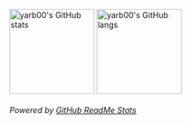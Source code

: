 <img
	height=150
	align="center"
	alt="yarb00's GitHub stats"
	title="yarb00's GitHub stats"
	src="https://yarb00-github-readme-stats.vercel.app/api?username=yarb00&hide=issues&include_all_commits=true&show_icons=true&hide_border=true&theme=tokyonight"
/>
<img
	height=150
	align="center"
	alt="yarb00's GitHub langs"
	title="yarb00's GitHub langs"
	src="https://yarb00-github-readme-stats.vercel.app/api/top-langs?username=yarb00&langs_count=6&layout=compact&hide_border=true&theme=tokyonight"
/>

###### Powered by [GitHub ReadMe Stats](https://github.com/anuraghazra/github-readme-stats)

